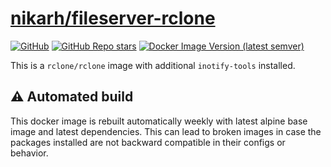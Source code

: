 # [nikarh/fileserver-rclone](https://github.com/nikarh/docker-images/tree/main/fileserver-rclone)

[![GitHub](https://img.shields.io/github/license/nikarh/docker-images)](https://github.com/nikarh/docker-images/)
[![GitHub Repo stars](https://img.shields.io/github/stars/nikarh/docker-images)](https://github.com/nikarh/docker-images)
[![Docker Image Version (latest semver)](https://img.shields.io/docker/v/nikarh/fileserver-rclone)](https://hub.docker.com/r/nikarh/fileserver-rclone)

This is a `rclone/rclone` image with additional `inotify-tools` installed.

## ⚠️ Automated build

This docker image is rebuilt automatically weekly with latest alpine base image and latest dependencies. This can lead to broken images in case the packages installed are not backward compatible in their configs or behavior.
